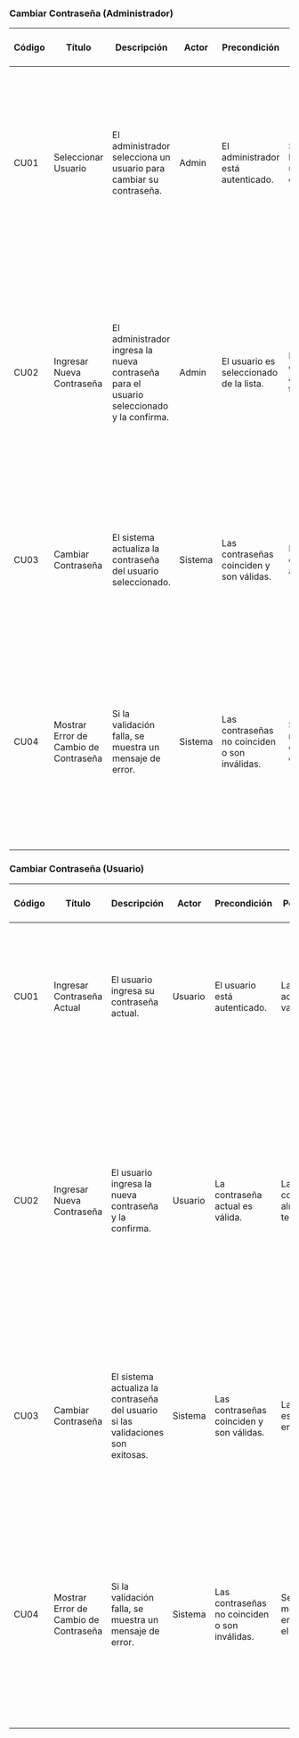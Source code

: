 ### Cambiar Contraseña (Administrador)

| **Código** | **Título**                            | **Descripción**                                                                          | **Actor** | **Precondición**                              | **Postcondición**                                     | **Flujo de Trabajo Principal**                                                                                                                                                                                              | **Flujo Alternativo**                                                                                                                                                                                                                                |
| ---------- | ------------------------------------- | ---------------------------------------------------------------------------------------- | --------- | --------------------------------------------- | ----------------------------------------------------- | --------------------------------------------------------------------------------------------------------------------------------------------------------------------------------------------------------------------------- | ---------------------------------------------------------------------------------------------------------------------------------------------------------------------------------------------------------------------------------------------------- |
| CU01       | Seleccionar Usuario                   | El administrador selecciona un usuario para cambiar su contraseña.                       | Admin     | El administrador está autenticado.            | Se muestra la lista de usuarios disponibles.          | 1. El administrador inicia sesión en el sistema. <br>2. El administrador navega a la página de gestión de usuarios. <br>3. El administrador selecciona un usuario de la lista para cambiar su contraseña.                   | 3a. Si no hay usuarios disponibles, se muestra un mensaje indicando que no se encontraron usuarios.                                                                                                                                                  |
| CU02       | Ingresar Nueva Contraseña             | El administrador ingresa la nueva contraseña para el usuario seleccionado y la confirma. | Admin     | El usuario es seleccionado de la lista.       | La nueva contraseña se almacena temporalmente.        | 1. El administrador ingresa una nueva contraseña para el usuario seleccionado. <br>2. El administrador confirma la nueva contraseña ingresándola nuevamente.                                                                | 2a. Si las contraseñas no coinciden, se muestra un mensaje de error y se solicita que el administrador las ingrese nuevamente. <br>2b. Si las contraseñas son inválidas (no cumplen con las políticas de seguridad), se muestra un mensaje de error. |
| CU03       | Cambiar Contraseña                    | El sistema actualiza la contraseña del usuario seleccionado.                             | Sistema   | Las contraseñas coinciden y son válidas.      | La contraseña del usuario es actualizada.             | 1. El sistema valida que las contraseñas coincidan y cumplan con las políticas de seguridad. <br>2. El sistema actualiza la contraseña del usuario en la base de datos.                                                     | 2a. Si la validación falla, se muestra un mensaje de error indicando el motivo (por ejemplo, las contraseñas no coinciden).                                                                                                                          |
| CU04       | Mostrar Error de Cambio de Contraseña | Si la validación falla, se muestra un mensaje de error.                                  | Sistema   | Las contraseñas no coinciden o son inválidas. | Se muestra un mensaje de error indicando el problema. | 1. El sistema detecta que las contraseñas no coinciden o no cumplen con las políticas de seguridad. <br>2. El sistema muestra un mensaje de error explicando el problema y solicita al administrador que vuelva a intentar. |                                                                                                                                                                                                                                                      |

### Cambiar Contraseña (Usuario)

| **Código** | **Título**                            | **Descripción**                                                                  | **Actor** | **Precondición**                              | **Postcondición**                                     | **Flujo de Trabajo Principal**                                                                                                                                                                                        | **Flujo Alternativo**                                                                                                                                                                                                                       |
| ---------- | ------------------------------------- | -------------------------------------------------------------------------------- | --------- | --------------------------------------------- | ----------------------------------------------------- | --------------------------------------------------------------------------------------------------------------------------------------------------------------------------------------------------------------------- | ------------------------------------------------------------------------------------------------------------------------------------------------------------------------------------------------------------------------------------------- |
| CU01       | Ingresar Contraseña Actual            | El usuario ingresa su contraseña actual.                                         | Usuario   | El usuario está autenticado.                  | La contraseña actual es validada.                     | 1. El usuario inicia sesión en el sistema. <br>2. El usuario navega a la página de cambio de contraseña. <br>3. El usuario ingresa su contraseña actual.                                                              | 3a. Si la contraseña actual es incorrecta, se muestra un mensaje de error y se solicita al usuario que vuelva a intentarlo.                                                                                                                 |
| CU02       | Ingresar Nueva Contraseña             | El usuario ingresa la nueva contraseña y la confirma.                            | Usuario   | La contraseña actual es válida.               | La nueva contraseña se almacena temporalmente.        | 1. El usuario ingresa una nueva contraseña. <br>2. El usuario confirma la nueva contraseña ingresándola nuevamente.                                                                                                   | 2a. Si las contraseñas no coinciden, se muestra un mensaje de error y se solicita al usuario que vuelva a intentarlo. <br>2b. Si las contraseñas son inválidas (no cumplen con las políticas de seguridad), se muestra un mensaje de error. |
| CU03       | Cambiar Contraseña                    | El sistema actualiza la contraseña del usuario si las validaciones son exitosas. | Sistema   | Las contraseñas coinciden y son válidas.      | La contraseña es actualizada en el sistema.           | 1. El sistema valida que las contraseñas coincidan y cumplan con las políticas de seguridad. <br>2. El sistema actualiza la contraseña del usuario en la base de datos.                                               | 2a. Si la validación falla, se muestra un mensaje de error indicando el motivo (por ejemplo, las contraseñas no coinciden).                                                                                                                 |
| CU04       | Mostrar Error de Cambio de Contraseña | Si la validación falla, se muestra un mensaje de error.                          | Sistema   | Las contraseñas no coinciden o son inválidas. | Se muestra un mensaje de error indicando el problema. | 1. El sistema detecta que las contraseñas no coinciden o no cumplen con las políticas de seguridad. <br>2. El sistema muestra un mensaje de error explicando el problema y solicita al usuario que vuelva a intentar. |                                                                                                                                                                                                                                             |
